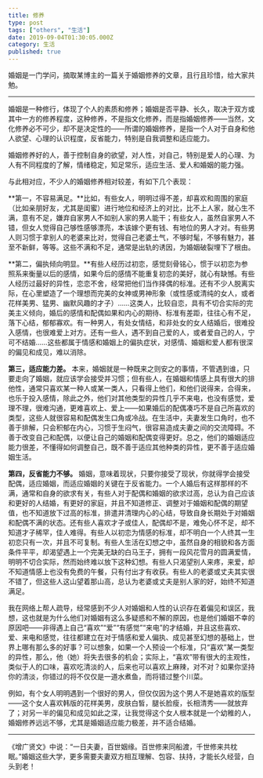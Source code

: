 ```yaml
---
title: 修养
type: post
tags: ["others", "生活"]
date: 2019-09-04T01:30:05.000Z
category: 生活
published: true
---
```


婚姻是一门学问，摘取某博主的一篇关于婚姻修养的文章，且行且珍惜，给大家共勉。

---


婚姻是一种修行，体现了个人的素质和修养；婚姻是否平静、长久，取决于双方或其中一方的修养程度，这种修养，不是指文化修养，而是指婚姻修养——当然，文化修养必不可少，却不是决定性的——所谓的婚姻修养，是指一个人对于自身和他人欲望、心理的认识程度，反省能力，特别是自我调整和适应能力。

婚姻修养好的人，善于控制自身的欲望，对人性，对自己，特别是爱人的心理、为人有不同程度的了解，情绪稳定，知足常乐，适应生活、爱人和婚姻的能力强。

与此相对应，不少人的婚姻修养相对较差，有如下几个表现：

**第一，不容易满足。**比如，有些女人，明明过得不差，却喜欢和周围的家庭（比如亲朋好友，尤其是闺蜜）进行地位和经济上的对比，比不上人家，就心生不满，意有不足，嫌弃自家男人不如别人家的男人能干；有些女人，虽然自家男人不错，但女人觉得自己够性感够漂亮，本该嫁个更有钱、有地位的男人才对。有些男人则习惯于拿别人的老婆来比对，觉得自己老婆土气，不够时髦，不够有魅力，甚至不新鲜，等等。这些不满和不足，通常是出轨的诱因，为婚姻破裂埋下了根由。

**第二，偏执倾向明显。**有些人经历过初恋，感觉刻骨铭心，惯于以初恋为参照系来衡量以后的感情，如果今后的感情不能重复初恋的美好，就心有缺憾。有些人经历过最好的异性，恋恋不舍，经常把他们当作择偶的标准。还有不少人脱离实际，在心里塑造了一个理想而完美的女神或男神形象（或性感或清纯的女人，或者花样美男、猛男、幽默风趣的才子）……这类人，比较自恋，具有不切合实际的完美主义倾向，婚后的感情和配偶如果和内心的期待、标准有差距，往往心有不足，落下心结，郁郁寡欢。有一种男人，有处女情结，和非处女的女人结婚后，很难投入感情，也很难爱上对方。还有一些人，遇不到自己爱的人，或者爱自己的人，宁可不结婚……这些都属于情感和婚姻上的偏执症状，对感情、婚姻和爱人都有很深的偏见和成见，难以消除。

**第三，适应能力差。** 本来，婚姻就是一种既来之则安之的事情，不管遇到谁，只要走向了婚姻，就应该学会接受并习惯；但有些人，在婚姻和情感上具有很大的排他性，通常只喜欢某一种人或某一类人，只看得上他们，和他们说得来，合得来，也乐于投入感情，除此之外，他们对其他类型的异性几乎不来电，也没有感觉，爱理不理，很难沟通，更难喜欢上、爱上——如果婚后的配偶凑巧不是自己所喜欢的类型，这些人就很容易和配偶发生口角或冷战。在生活中，夫妻发生口角时，也不善于排解，只会积郁在内心，习惯于生闷气，很容易造成夫妻之间的交流障碍。不善于改变自己和配偶，以便让自己的婚姻和配偶变得更好。总之，他们的婚姻适应能力很差，不懂得如何调整自己，既不善于适应其他种类的异性，更不善于适应婚姻生活。

**第四，反省能力不够。** 婚姻，意味着现状，只要你接受了现状，你就得学会接受配偶，适应婚姻，而适应婚姻的关键在于反省能力。一个人婚后有这样那样的不满，通常和自身的欲求有关，有些人对于配偶和婚姻的欲求过高，总认为自己应该和更好的人结婚，有更好的家庭，并且不知道修正、调整对于婚姻和配偶的期望值，也不知道放下过高的标准，排遣并清理内心的心结，导致自身长期处于对婚姻和配偶不满的状态。还有些人喜欢才子或佳人，配偶却不是，难免心怀不足，却不知道才子稀罕，佳人难得。有些人以初恋为情感的标准，却不明白一个人终其一生初恋只有一次，并且不可复制。有些人生活在幻想之中，虽然自身的相貌和各方面条件平平，却渴望遇上一个完美无缺的白马王子，拥有一段风花雪月的圆满爱情，明明不切合实际，然而始终难以放下这种幻想。有些人只渴望别人来疼，来爱，却不知道情感上也没有免费的午餐，只有付出才有收获。有些人的老婆或丈夫其实很不错了，但这些人这山望着那山高，总认为老婆或丈夫是别人家的好，始终不知道满足。

我在网络上帮人疏导，经常感到不少人对婚姻和人性的认识存在着偏见和误区，我想，这也就是为什么他们对婚姻有这么多疑惑和不解的原因，也是他们婚姻不幸的原因吧——非得遇上自己“喜欢”“爱”“有感觉”“来电”的才结婚，并且这些喜欢、爱、来电和感觉，往往都建立在对于情感和爱人偏执、成见甚至幻想的基础上，世界上哪有那么多的好事？可以想象，如果一个人预设一个标准，只“喜欢”某一类型的异性，那么，他（她）将失去很多的机会；实际上，“喜欢”带有很大的主观性，类似于人的口味，喜欢吃清淡的人，后来也可以喜欢上麻辣，对不对？如果你坚持你的清淡，你错过的将不仅仅是一道水煮鱼，而将错过整个川菜。

例如，有个女人明明遇到一个很好的男人，但仅仅因为这个男人不是她喜欢的版型——这个女人喜欢韩版的花样美男，皮肤白皙，腿长脸瘦，长相清秀——就放弃了；对另一半的偏见和成见如此之深，让我觉得这个女人根本就是一个幼稚的人，婚姻修养远远不够，尤其是婚姻适应能力极差，并不适合结婚。

---


《增广贤文》中说：“一日夫妻，百世姻缘。百世修来同船渡，千世修来共枕眠。”婚姻这些大学，更多需要夫妻双方相互理解、包容、扶持，才能长久经营，白头到老！

